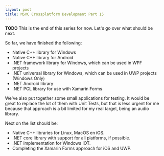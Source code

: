 ```yaml
---
layout: post
title: MSVC Crossplatform Development Part 15
---
```

**TODO** This is the end of this series for now. Let's go over what should be next.
<!--more-->
So far, we have finished the following:
- Native C++ library for Windows 
- Native C++ library for Android
- .NET framework library for Windows, which can be used in WPF projects
- .NET universal library for Windows, which can be used in UWP projects (Windows Only)
- .NET Android library
- .NET PCL library for use with Xamarin Forms

We've also put together some small applications for testing. It would be great to replace the lot of them with Unit Tests, but that is less urgent for me because that approach is a bit limited for my real target, being an audio library.

Next on the list should be:
- Native C++ libraries for Linux, MacOS en iOS.
- .NET core library with support for all platforms, if possible.
- .NET implementation for Windows IOT.
- Completing the Xamarin Forms approach for iOS and UWP.